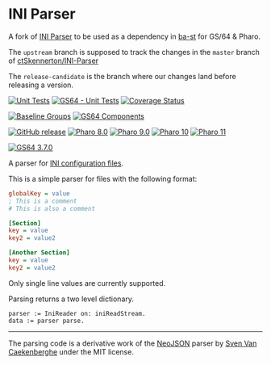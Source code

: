 # INI Parser

A fork of [INI Parser](https://github.com/ctSkennerton/INI-Parser) to be used as a dependency in [ba-st](https://github.com/ba-st) for GS/64 & Pharo.

The `upstream` branch is supposed to track the changes in the `master` branch of [ctSkennerton/INI-Parser](https://github.com/juliendectSkennertonlplanque/INI-Parser)

The `release-candidate` is the branch where our changes land before releasing a version.

[![Unit Tests](https://github.com/ba-st-dependencies/INI-Parser/actions/workflows/unit-tests.yml/badge.svg)](https://github.com/ba-st-dependencies/INI-Parser/actions/workflows/unit-tests.yml/badge.svg)
[![GS64 - Unit Tests](https://github.com/ba-st-dependencies/INI-Parser/actions/workflows/unit-tests-gs64.yml/badge.svg)](https://github.com/ba-st-dependencies/INI-Parser/actions/workflows/unit-tests-gs64.yml)
[![Coverage Status](https://codecov.io/github/ba-st-dependencies/INI-Parser/coverage.svg?branch=release-candidate)](https://codecov.io/gh/ba-st-dependencies/INI-Parser/branch/release-candidate)

[![Baseline Groups](https://github.com/ba-st-dependencies/INI-Parser/actions/workflows/loading-groups.yml/badge.svg)](https://github.com/ba-st-dependencies/INI-Parser/actions/workflows/loading-groups.yml)
[![GS64 Components](https://github.com/ba-st-dependencies/INI-Parser/actions/workflows/loading-gs64-components.yml/badge.svg)](https://github.com/ba-st-dependencies/INI-Parser/actions/workflows/loading-gs64-components.yml)

[![GitHub release](https://img.shields.io/github/release/ba-st-dependencies/INI-Parser.svg)](https://github.com/ba-st-dependencies/INI-Parser/releases/latest)
[![Pharo 8.0](https://img.shields.io/badge/Pharo-8.0-informational)](https://pharo.org)
[![Pharo 9.0](https://img.shields.io/badge/Pharo-9.0-informational)](https://pharo.org)
[![Pharo 10](https://img.shields.io/badge/Pharo-10-informational)](https://pharo.org)
[![Pharo 11](https://img.shields.io/badge/Pharo-11-informational)](https://pharo.org)

[![GS64 3.7.0](https://img.shields.io/badge/GS64-3.7.0-informational)](https://gemtalksystems.com/products/gs64/)

A parser for [INI configuration files](https://en.wikipedia.org/wiki/INI_file).

This is a simple parser for files with the following format:

```ini
globalKey = value
; This is a comment
# This is also a comment

[Section]
key = value
key2 = value2

[Another Section]
key = value
key2 = value2
```

Only single line values are currently supported.

Parsing returns a two level dictionary.

```smalltalk
parser := IniReader on: iniReadStream.
data := parser parse.
```

---

The parsing code is a derivative work of the [NeoJSON](https://github.com/svenvc/NeoJSON)
parser by [Sven Van Caekenberghe](https://github.com/svenvc) under the MIT license.
